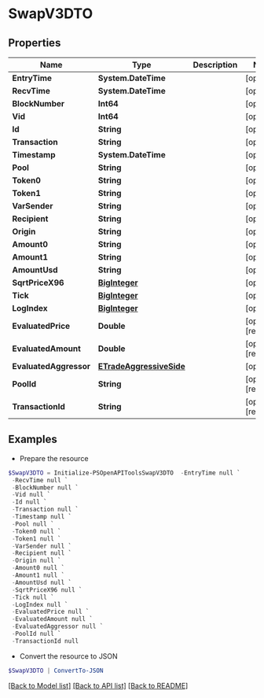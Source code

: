 # SwapV3DTO
## Properties

Name | Type | Description | Notes
------------ | ------------- | ------------- | -------------
**EntryTime** | **System.DateTime** |  | [optional] 
**RecvTime** | **System.DateTime** |  | [optional] 
**BlockNumber** | **Int64** |  | [optional] 
**Vid** | **Int64** |  | [optional] 
**Id** | **String** |  | [optional] 
**Transaction** | **String** |  | [optional] 
**Timestamp** | **System.DateTime** |  | [optional] 
**Pool** | **String** |  | [optional] 
**Token0** | **String** |  | [optional] 
**Token1** | **String** |  | [optional] 
**VarSender** | **String** |  | [optional] 
**Recipient** | **String** |  | [optional] 
**Origin** | **String** |  | [optional] 
**Amount0** | **String** |  | [optional] 
**Amount1** | **String** |  | [optional] 
**AmountUsd** | **String** |  | [optional] 
**SqrtPriceX96** | [**BigInteger**](BigInteger.md) |  | [optional] 
**Tick** | [**BigInteger**](BigInteger.md) |  | [optional] 
**LogIndex** | [**BigInteger**](BigInteger.md) |  | [optional] 
**EvaluatedPrice** | **Double** |  | [optional] [readonly] 
**EvaluatedAmount** | **Double** |  | [optional] [readonly] 
**EvaluatedAggressor** | [**ETradeAggressiveSide**](ETradeAggressiveSide.md) |  | [optional] 
**PoolId** | **String** |  | [optional] [readonly] 
**TransactionId** | **String** |  | [optional] [readonly] 

## Examples

- Prepare the resource
```powershell
$SwapV3DTO = Initialize-PSOpenAPIToolsSwapV3DTO  -EntryTime null `
 -RecvTime null `
 -BlockNumber null `
 -Vid null `
 -Id null `
 -Transaction null `
 -Timestamp null `
 -Pool null `
 -Token0 null `
 -Token1 null `
 -VarSender null `
 -Recipient null `
 -Origin null `
 -Amount0 null `
 -Amount1 null `
 -AmountUsd null `
 -SqrtPriceX96 null `
 -Tick null `
 -LogIndex null `
 -EvaluatedPrice null `
 -EvaluatedAmount null `
 -EvaluatedAggressor null `
 -PoolId null `
 -TransactionId null
```

- Convert the resource to JSON
```powershell
$SwapV3DTO | ConvertTo-JSON
```

[[Back to Model list]](../README.md#documentation-for-models) [[Back to API list]](../README.md#documentation-for-api-endpoints) [[Back to README]](../README.md)

